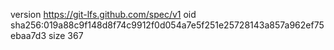 version https://git-lfs.github.com/spec/v1
oid sha256:019a88c9f148d8f74c9912f0d054a7e5f251e25728143a857a962ef75ebaa7d3
size 367
